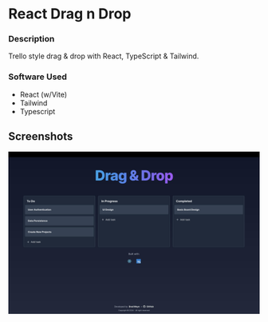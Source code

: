 # React Drag n Drop

### Description

Trello style drag & drop with React, TypeScript & Tailwind.

### Software Used

- React (w/Vite)
- Tailwind
- Typescript

## Screenshots

![Screenshot](./screenshots/screenshot.jpg)
